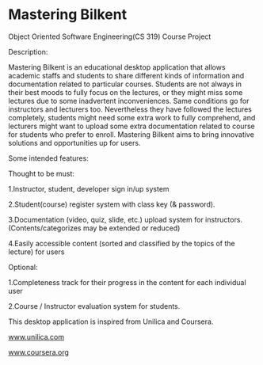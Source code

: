 # Mastering Bilkent 
Object Oriented Software Engineering(CS 319) Course Project

Description: 

Mastering Bilkent is an educational desktop application that allows academic staffs and students to share different kinds of information and documentation related to particular courses. Students are not always in their best moods to fully focus on the lectures, or they might miss some lectures due to some inadvertent inconveniences. Same conditions go for instructors and lecturers too. Nevertheless they have followed the lectures completely, students might need some extra work to fully comprehend, and lecturers might want to upload some extra documentation related to course for students who prefer to enroll. Mastering Bilkent aims to bring innovative solutions and opportunities up for users. 

Some intended features: 

Thought to be must: 

1.Instructor, student, developer sign in/up system

2.Student(course) register system with class key (& password). 

3.Documentation (video, quiz, slide, etc.) upload system for instructors. (Contents/categorizes may be extended or reduced) 

4.Easily accessible content (sorted and classified by the topics of the lecture) for users

Optional:

1.Completeness track for their progress in the content for each individual user

2.Course / Instructor evaluation system for students. 

This desktop application is inspired from Unilica and Coursera. 

www.unilica.com

www.coursera.org


